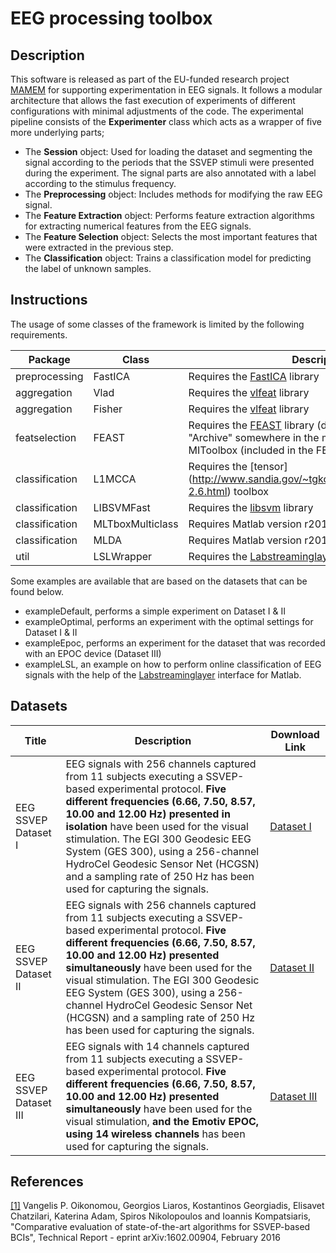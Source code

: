 # EEG processing toolbox
## Description
This software is released as part of the EU-funded research project [MAMEM](https://www.mamem.eu/) for supporting experimentation in EEG signals.
It follows a modular architecture that allows the fast execution of experiments of different configurations with minimal adjustments of the code. The experimental pipeline consists of the **Experimenter** class which acts as a wrapper of five more underlying parts;

- The **Session** object: Used for loading the dataset and segmenting the signal according to the periods that the SSVEP stimuli were presented during the experiment. The signal parts are also annotated with a label according to the stimulus frequency.
- The **Preprocessing** object: Includes methods for modifying the raw EEG signal.
- The **Feature Extraction** object: Performs feature extraction algorithms for extracting numerical features from the EEG signals.
- The **Feature Selection** object: Selects the most important features that were extracted in the previous step.
- The **Classification** object: Trains a classification model for predicting the label of unknown samples.

## Instructions
The usage of some classes of the framework is limited by the following requirements.

| Package | Class | Description |
| --- | --- | --- |
| preprocessing | FastICA | Requires the [FastICA](http://research.ics.aalto.fi/ica/fastica/code/dlcode.shtml) library 
| aggregation | Vlad | Requires the [vlfeat](http://www.vlfeat.org/) library
| aggregation | Fisher | Requires the [vlfeat](http://www.vlfeat.org/) library
| featselection | FEAST | Requires the [FEAST](http://mloss.org/software/view/386/) library (download link is next to "Archive" somewhere in the middle of the page) and MIToolbox (included in the FEAST zip file) |
| classification | L1MCCA | Requires the [tensor] (http://www.sandia.gov/~tgkolda/TensorToolbox/index-2.6.html) toolbox|
| classification | LIBSVMFast | Requires the [libsvm](https://www.csie.ntu.edu.tw/~cjlin/libsvm/) library|
| classification | MLTboxMulticlass | Requires Matlab version r2015a or newer |
| classification | MLDA | Requires Matlab version r2014 or newer |
| util | LSLWrapper | Requires the [Labstreaminglayer](https://github.com/sccn/labstreaminglayer) library|

Some examples are available that are based on the datasets that can be found below.
- exampleDefault, performs a simple experiment on Dataset I & II
- exampleOptimal, performs an experiment with the optimal settings for Dataset I & II
- exampleEpoc, performs an experiment for the dataset that was recorded with an EPOC device (Dataset III)
- exampleLSL, an example on how to perform online classification of EEG signals with the help of the [Labstreaminglayer](https://github.com/sccn/labstreaminglayer) interface for Matlab.

## Datasets

| Title | Description | Download Link |
| --- | --- | --- |
|EEG SSVEP Dataset I | EEG signals with 256 channels captured from 11 subjects executing a SSVEP-based experimental protocol. **Five different frequencies (6.66, 7.50, 8.57, 10.00 and 12.00 Hz) presented in isolation** have been used for the visual stimulation. The EGI 300 Geodesic EEG System (GES 300), using a 256-channel HydroCel Geodesic Sensor Net (HCGSN) and a sampling rate of 250 Hz has been used for capturing the signals. | [Dataset I](https://dx.doi.org/10.6084/m9.figshare.2068677) | 
|EEG SSVEP Dataset II | EEG signals with 256 channels captured from 11 subjects executing a SSVEP-based experimental protocol. **Five different frequencies (6.66, 7.50, 8.57, 10.00 and 12.00 Hz) presented simultaneously** have been used for the visual stimulation. The EGI 300 Geodesic EEG System (GES 300), using a 256-channel HydroCel Geodesic Sensor Net (HCGSN) and a sampling rate of 250 Hz has been used for capturing the signals. | [Dataset II](https://dx.doi.org/10.6084/m9.figshare.3153409) |
|EEG SSVEP Dataset III | EEG signals with 14 channels captured from 11 subjects executing a SSVEP-based experimental protocol. **Five different frequencies (6.66, 7.50, 8.57, 10.00 and 12.00 Hz) presented simultaneously** have been used for the visual stimulation, **and the Emotiv EPOC, using 14 wireless channels** has been used for capturing the signals. | [Dataset III](https://dx.doi.org/10.6084/m9.figshare.3413851) |

## References
[\[1\]](http://arxiv.org/abs/1602.00904) Vangelis P. Oikonomou, Georgios Liaros, Kostantinos Georgiadis, Elisavet Chatzilari, Katerina Adam, Spiros Nikolopoulos and Ioannis Kompatsiaris, "Comparative evaluation of state-of-the-art algorithms for SSVEP-based BCIs", Technical Report - eprint arXiv:1602.00904, February 2016 

